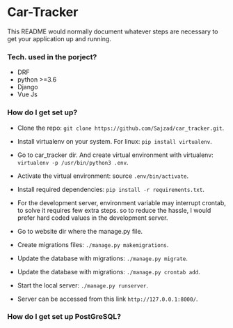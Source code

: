 # Car-Tracker
This README would normally document whatever steps are necessary to get your application up and running.

### Tech. used in the porject? ###

* DRF
* python >=3.6
* Django
* Vue Js

### How do I get set up? ###

* Clone the repo: ```git clone https://github.com/Sajzad/car_tracker.git```.

* Install virtualenv on your system. For linux: ```pip install virtualenv```.

* Go to car_tracker dir. And create virtual environment with virtualenv: ```virtualenv -p /usr/bin/python3 .env```.

* Activate the virtual environment: source ```.env/bin/activate```.

* Install required dependencies: ```pip install -r requirements.txt```.

* For the development server, environment variable may interrupt crontab, to solve it requires few extra steps. so to reduce the hassle, 	I would prefer hard coded values in the development server.

* Go to website dir where the manage.py file.

* Create migrations files: ```./manage.py makemigrations```.

* Update the database with migrations: ```./manage.py migrate```.

* Update the database with migrations: ```./manage.py crontab add```.

* Start the local server: ```./manage.py runserver```.

* Server can be accessed from this link ```http://127.0.0.1:8000/```.

### How do I get set up PostGreSQL? ###

